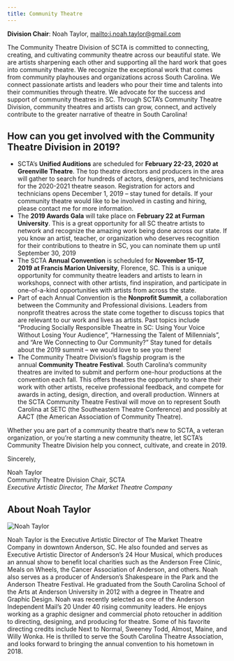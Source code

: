 ```yaml
---
title: Community Theatre
---
```

**Division Chair**: Noah Taylor, <mailto:j.noah.taylor@gmail.com>

The Community Theatre Division of SCTA is committed to connecting, creating, and cultivating community theatre across our beautiful state. We are artists sharpening each other and supporting all the hard work that goes into community theatre. We recognize the exceptional work that comes from community playhouses and organizations across South Carolina. We connect passionate artists and leaders who pour their time and talents into their communities through theatre. We advocate for the success and support of community theatres in SC. Through SCTA’s Community Theatre Division, community theatres and artists can grow, connect, and actively contribute to the greater narrative of theatre in South Carolina!

## How can you get involved with the Community Theatre Division in 2019?

* SCTA’s **Unified Auditions** are scheduled for **February 22-23, 2020 at Greenville Theatre**. The top theatre directors and producers in the area will gather to search for hundreds of actors, designers, and technicians for the 2020-2021 theatre season. Registration for actors and technicians opens December 1, 2019 – stay tuned for details. If your community theatre would like to be involved in casting and hiring, please contact me for more information.
* The **2019 Awards Gala** will take place on **February 22 at Furman University**. This is a great opportunity for all SC theatre artists to network and recognize the amazing work being done across our state. If you know an artist, teacher, or organization who deserves recognition for their contributions to theatre in SC, you can nominate them up until September 30, 2019
* The SCTA **Annual Convention** is scheduled for **November 15-17, 2019 at Francis Marion University**, Florence, SC. This is a unique opportunity for community theatre leaders and artists to learn in workshops, connect with other artists, find inspiration, and participate in one-of-a-kind opportunities with artists from across the state.
* Part of each Annual Convention is the **Nonprofit Summit**, a collaboration between the Community and Professional divisions. Leaders from nonprofit theatres across the state come together to discuss topics that are relevant to our work and lives as artists. Past topics include “Producing Socially Responsible Theatre in SC: Using Your Voice Without Losing Your Audience”, “Harnessing the Talent of Millennials”, and “Are We Connecting to Our Community?” Stay tuned for details about the 2019 summit – we would love to see you there!
* The Community Theatre Division’s flagship program is the annual **Community Theatre Festival**. South Carolina’s community theatres are invited to submit and perform one-hour productions at the convention each fall. This offers theatres the opportunity to share their work with other artists, receive professional feedback, and compete for awards in acting, design, direction, and overall production. Winners at the SCTA Community Theatre Festival will move on to represent South Carolina at SETC (the Southeastern Theatre Conference) and possibly at AACT (the American Association of Community Theatre).

Whether you are part of a community theatre that’s new to SCTA, a veteran organization, or you’re starting a new community theatre, let SCTA’s Community Theatre Division help you connect, cultivate, and create in 2019.

Sincerely,

Noah Taylor\
Community Theatre Division Chair, SCTA\
_Executive Artistic Director, The Market Theatre Company_

## About Noah Taylor

![Noah Taylor](/uploads/noah-taylor-240x300.jpg)

Noah Taylor is the Executive Artistic Director of The Market Theatre Company in downtown Anderson, SC. He also founded and serves as Executive Artistic Director of Anderson’s 24 Hour Musical, which produces an annual show to benefit local charities such as the Anderson Free Clinic, Meals on Wheels, the Cancer Association of Anderson, and others. Noah also serves as a producer of Anderson’s Shakespeare in the Park and the Anderson Theatre Festival. He graduated from the South Carolina School of the Arts at Anderson University in 2012 with a degree in Theatre and Graphic Design. Noah was recently selected as one of the Anderson Independent Mail’s 20 Under 40 rising community leaders. He enjoys working as a graphic designer and commercial photo retoucher in addition to directing, designing, and producing for theatre. Some of his favorite directing credits include Next to Normal, Sweeney Todd, Almost, Maine, and Willy Wonka. He is thrilled to serve the South Carolina Theatre Association, and looks forward to bringing the annual convention to his hometown in 2018.
